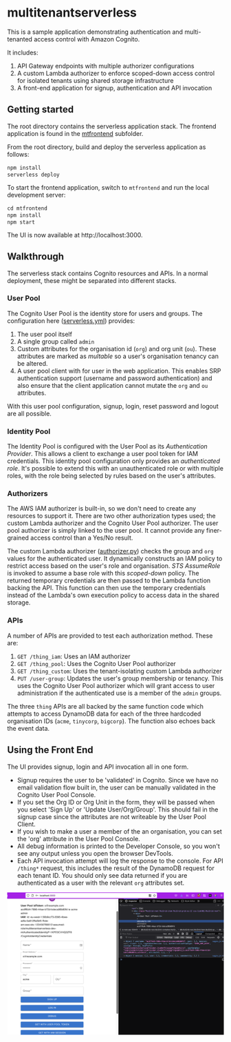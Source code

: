 # multitenantserverless

This is a sample application demonstrating authentication and multi-tenanted access control with Amazon Cognito.

It includes:

1. API Gateway endpoints with multiple authorizer configurations
2. A custom Lambda authorizer to enforce scoped-down access control for isolated tenants using shared storage infrastructure
3. A front-end application for signup, authentication and API invocation

## Getting started

The root directory contains the serverless application stack. The frontend application is found in the [mtfrontend](./mtfrontend/) subfolder.

From the root directory, build and deploy the serverless application as follows:
```
npm install
serverless deploy
```

To start the frontend application, switch to `mtfrontend` and run the local development server:

```
cd mtfrontend
npm install
npm start
```

The UI is now available at http://localhost:3000.

## Walkthrough

The serverless stack contains Cognito resources and APIs. In a normal deployment, these might be separated into different stacks.

### User Pool
The Cognito User Pool is the identity store for users and groups. The configuration here ([serverless.yml](./serverless.yml))
provides:

1. The user pool itself
2. A single group called `admin`
3. Custom attributes for the organisation id (`org`) and org unit (`ou`). These attributes are marked as _multable_ so a user's organisation tenancy can be altered.
4. A user pool client with for user in the web application. This enables SRP authentication support (username and password authentication) and also ensure that the client application cannot mutate the `org` and `ou` attributes.

With this user pool configuration, signup, login, reset password and logout are all possible.

### Identity Pool
The Identity Pool is configured with the User Pool as its _Authentication Provider_. This allows a client to exchange a user pool token for IAM credentials. This identity pool configuration only provides an _authenticated role_. It's possible to extend this with an unauthenticated role or with multiple roles, with the role being selected by rules based on the user's attributes.

### Authorizers

The AWS IAM authorizer is built-in, so we don't need to create any resources to support it. There are two other authorization types used; the custom Lambda authorizer and the Cognito User Pool authorizer. The user pool authorizer is simply linked to the user pool. It cannot provide any finer-grained access control than a Yes/No result.

The custom Lambda authorizer ([authorizer.py](./authorizer.py)) checks the group and `org` values for the authenticated user. It dynamically constructs an IAM policy to restrict access based on the user's role and organisation. _STS AssumeRole_ is invoked to assume a base role with this _scoped-down_ policy. The returned temporary credentials are then passed to the Lambda function backing the API. This function can then use the temporary credentials instead of the Lambda's own execution policy to access data in the shared storage.

### APIs

A number of APIs are provided to test each authorization method. These are:

1. `GET /thing_iam`:  Uses an IAM authorizer 
2. `GET /thing_pool`: Uses the Cognito User Pool authorizer
3. `GET /thing_custom`: Uses the tenant-isolating custom Lambda authorizer
4. `PUT /user-group`: Updates the user's group membership or tenancy. This uses the Cognito User Pool authorizer which will grant access to user administration if the authenticated use is a member of the `admin` groups.

The three `thing` APIs are all backed by the same function code which attempts to access DynamoDB data for each of the three hardcoded organisation IDs (`acme`, `tinycorp`, `bigcorp`). The function also echoes back the event data.

## Using the Front End

The UI provides signup, login and API invocation all in one form.

- Signup requires the user to be 'validated' in Cognito. Since we have no email validation flow built in, the user can be manually validated in the Cognito User Pool Console.
- If you set the Org ID or Org Unit in the form, they will be passed when you select 'Sign Up' or 'Update User/Org/Group'. This should fail in the signup case since the attributes are not writeable by the User Pool Client.
- If you wish to make a user a member of the an organisation, you can set the 'org' attribute in the User Pool Console.
 - All debug information is printed to the Developer Console, so you won't see any output unless you open the browser DevTools.
 - Each API invocation attempt will log the response to the console. For API `/thing*` request, this includes the result of the DynamoDB request for each tenant ID. You should only see data returned if you are authenticated as a user with the relevant `org` attributes set.

 ![frontend](./frontend.png)